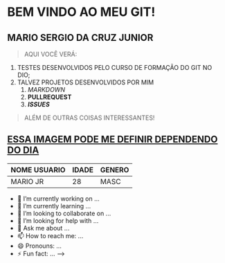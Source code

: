 # BEM VINDO AO MEU GIT!

## MARIO SERGIO DA CRUZ JUNIOR

> AQUI VOCÊ VERÁ:
1. TESTES DESENVOLVIDOS PELO CURSO DE FORMAÇÃO DO GIT NO DIO;
2. TALVEZ PROJETOS DESENVOLVIDOS POR MIM
   1. *MARKDOWN*
   2. **PULLREQUEST**
   3. ***ISSUES***
  
> ALÉM DE OUTRAS COISAS INTERESSANTES!

[ESSA IMAGEM PODE ME DEFINIR DEPENDENDO DO DIA](https://www.designi.com.br/images/preview/10651111.jpg)
-------------------------------------------------------------------------------------------------------
| NOME USUARIO | IDADE | GENERO |
|--------------|-------|--------|
| MARIO JR     | 28    | MASC   |

- 🔭 I’m currently working on ...
- 🌱 I’m currently learning ...
- 👯 I’m looking to collaborate on ...
- 🤔 I’m looking for help with ...
- 💬 Ask me about ...
- 📫 How to reach me: ...
- 😄 Pronouns: ...
- ⚡ Fun fact: ...
-->
